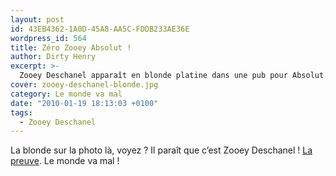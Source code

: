 ```yaml
---
layout: post
id: 43EB4362-1A0D-45A8-AA5C-FDDB233AE36E
wordpress_id: 564
title: Zéro Zooey Absolut !
author: Dirty Henry
excerpt: >-
  Zooey Deschanel apparaît en blonde platine dans une pub pour Absolut.
cover: zooey-deschanel-blonde.jpg
category: Le monde va mal
date: "2010-01-19 18:13:03 +0100"
tags:
  - Zooey Deschanel
---
```


La blonde sur la photo là, voyez ? Il paraît que c’est Zooey Deschanel ! [La
preuve][1]. Le monde va mal !

[1]: https://cargocollective.com/hoj/following/posts/hoj/ABSOLUT-DRINKS-1-0
